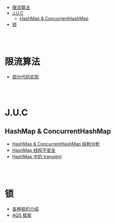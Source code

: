 - [限流算法](#限流算法)
- [J.U.C](#juc)
  - [HashMap & ConcurrentHashMap](#hashmap--concurrenthashmap)
- [锁](#锁)


</br></br>


# 限流算法
- [部分代码实现](https://zhuanlan.zhihu.com/p/228412634)


</br></br>

# J.U.C
## HashMap & ConcurrentHashMap
- [HashMap & ConcurrentHashMap 结构分析](https://crossoverjie.top/2018/07/23/java-senior/ConcurrentHashMap/)
- [HashMap 线程不安全](https://blog.csdn.net/swpu_ocean/article/details/88917958)
- [HashMap 中的 transient](https://segmentfault.com/q/1010000000630486)


</br></br>


# 锁
- [各种锁的介绍](https://mp.weixin.qq.com/s?__biz=MjM5NjQ5MTI5OA==&mid=2651749434&idx=3&sn=5ffa63ad47fe166f2f1a9f604ed10091&chksm=bd12a5778a652c61509d9e718ab086ff27ad8768586ea9b38c3dcf9e017a8e49bcae3df9bcc8&scene=38#wechat_redirect)
- [AQS 框架](https://tech.meituan.com/2019/12/05/aqs-theory-and-apply.html)